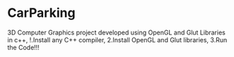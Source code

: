 # CarParking
3D Computer Graphics project developed using OpenGL and Glut Libraries in c++,
!.Install any C++ compiler,
2.Install OpenGL and Glut libraries,
3.Run the Code!!!
